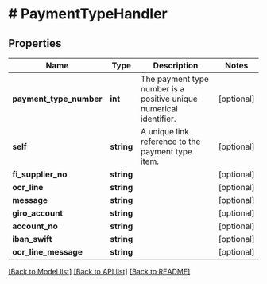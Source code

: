 # # PaymentTypeHandler

## Properties

Name | Type | Description | Notes
------------ | ------------- | ------------- | -------------
**payment_type_number** | **int** | The payment type number is a positive unique numerical identifier. | [optional]
**self** | **string** | A unique link reference to the payment type item. | [optional]
**fi_supplier_no** | **string** |  | [optional]
**ocr_line** | **string** |  | [optional]
**message** | **string** |  | [optional]
**giro_account** | **string** |  | [optional]
**account_no** | **string** |  | [optional]
**iban_swift** | **string** |  | [optional]
**ocr_line_message** | **string** |  | [optional]

[[Back to Model list]](../../README.md#models) [[Back to API list]](../../README.md#endpoints) [[Back to README]](../../README.md)
